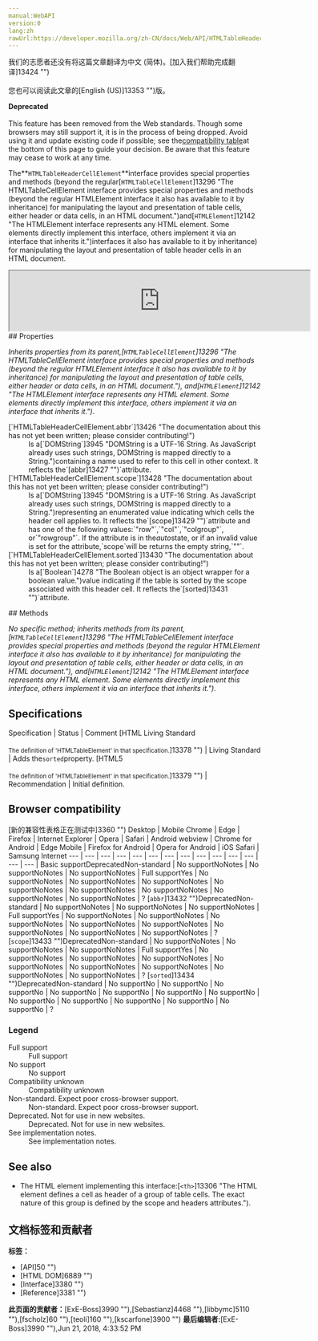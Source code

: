 ```yaml
---
manual:WebAPI
version:0
lang:zh
rawUrl:https://developer.mozilla.org/zh-CN/docs/Web/API/HTMLTableHeaderCellElement
---
```




<bdi>我们的志愿者还没有将这篇文章翻译为<bdi>中文 (简体)</bdi>。[加入我们帮助完成翻译]13424 "")<br></br>您也可以阅读此文章的[English (US)]13353 "")版。</bdi>






**Deprecated**<br></br>This feature has been removed from the Web standards. Though some browsers may still support it, it is in the process of being dropped. Avoid using it and update existing code if possible; see the[compatibility table](%2798#Browser_compatibility "")at the bottom of this page to guide your decision. Be aware that this feature may cease to work at any time.






The**`HTMLTableHeaderCellElement`**interface provides special properties and methods (beyond the regular[`HTMLTableCellElement`]13296 "The HTMLTableCellElement interface provides special properties and methods (beyond the regular HTMLElement interface it also has available to it by inheritance) for manipulating the layout and presentation of table cells, either header or data cells, in an HTML document.")and[`HTMLElement`]12142 "The HTMLElement interface represents any HTML element. Some elements directly implement this interface, others implement it via an interface that inherits it.")interfaces it also has available to it by inheritance) for manipulating the layout and presentation of table header cells in an HTML document.

<iframe src='https://mdn.mozillademos.org/en-US/docs/Web/API/HTMLTableHeaderCellElement$samples/inheritance_diagram?revision=1390008' width='600' height='120'></iframe>
## Properties<a name="Properties"></a>


<em>Inherits properties from its parent,</em><em>[`HTMLTableCellElement`]13296 "The HTMLTableCellElement interface provides special properties and methods (beyond the regular HTMLElement interface it also has available to it by inheritance) for manipulating the layout and presentation of table cells, either header or data cells, in an HTML document."), and[`HTMLElement`]12142 "The HTMLElement interface represents any HTML element. Some elements directly implement this interface, others implement it via an interface that inherits it.")</em>.

<dl><dt>[`HTMLTableHeaderCellElement.abbr`]13426 "The documentation about this has not yet been written; please consider contributing!")</dt><dd>Is a[`DOMString`]3945 "DOMString is a UTF-16 String. As JavaScript already uses such strings, DOMString is mapped directly to a String.")containing a name used to refer to this cell in other context. It reflects the`[abbr]13427 "")`attribute.</dd><dt>[`HTMLTableHeaderCellElement.scope`]13428 "The documentation about this has not yet been written; please consider contributing!")</dt><dd>Is a[`DOMString`]3945 "DOMString is a UTF-16 String. As JavaScript already uses such strings, DOMString is mapped directly to a String.")representing an enumerated value indicating which cells the header cell applies to. It reflects the`[scope]13429 "")`attribute and has one of the following values:`"row"`,`"col"`,`"colgroup"`, or`"rowgroup"`. If the attribute is in the<em>auto</em>state, or if an invalid value is set for the attribute,`scope`will be returns the empty string,`""`.</dd><dt>[`HTMLTableHeaderCellElement.sorted`]13430 "The documentation about this has not yet been written; please consider contributing!")<i></i></dt><dd>Is a[`Boolean`]4278 "The Boolean object is an object wrapper for a boolean value.")value indicating if the table is sorted by the scope associated with this header cell. It reflects the`[sorted]13431 "")`attribute.</dd></dl>
## Methods<a name="Methods"></a>


<em>No specific method; inherits methods from its parent,[`HTMLTableCellElement`]13296 "The HTMLTableCellElement interface provides special properties and methods (beyond the regular HTMLElement interface it also has available to it by inheritance) for manipulating the layout and presentation of table cells, either header or data cells, in an HTML document."), and[`HTMLElement`]12142 "The HTMLElement interface represents any HTML element. Some elements directly implement this interface, others implement it via an interface that inherits it.")</em>.


## Specifications<a name="Specifications"></a>
Specification | Status | Comment 
[HTML Living Standard<br></br><small>The definition of &#39;HTMLTableElement&#39; in that specification.</small>]13378 "") | Living Standard | Adds the`sorted`property. 
[HTML5<br></br><small>The definition of &#39;HTMLTableElement&#39; in that specification.</small>]13379 "") | Recommendation | Initial definition. 


## Browser compatibility<a name="Browser_compatibility"></a>
[新的兼容性表格正在测试中<i></i>]3360 "")
<abbr>Desktop<i></i></abbr> | <abbr>Mobile<i></i></abbr> 
<abbr>Chrome<i></i></abbr> | <abbr>Edge<i></i></abbr> | <abbr>Firefox<i></i></abbr> | <abbr>Internet Explorer<i></i></abbr> | <abbr>Opera<i></i></abbr> | <abbr>Safari<i></i></abbr> | <abbr>Android webview<i></i></abbr> | <abbr>Chrome for Android<i></i></abbr> | <abbr>Edge Mobile<i></i></abbr> | <abbr>Firefox for Android<i></i></abbr> | <abbr>Opera for Android<i></i></abbr> | <abbr>iOS Safari<i></i></abbr> | <abbr>Samsung Internet<i></i></abbr> 
 ---  |  ---  |  ---  |  ---  |  ---  |  ---  |  ---  |  ---  |  ---  |  ---  |  ---  |  ---  |  ---  |  ---  | 
Basic support<abbr>Deprecated<i></i></abbr><abbr>Non-standard<i></i></abbr> | <abbr>No support</abbr>No<abbr>Notes<i></i></abbr> | <abbr>No support</abbr>No<abbr>Notes<i></i></abbr> | <abbr>No support</abbr>No<abbr>Notes<i></i></abbr> | <abbr>Full support</abbr>Yes | <abbr>No support</abbr>No<abbr>Notes<i></i></abbr> | <abbr>No support</abbr>No<abbr>Notes<i></i></abbr> | <abbr>No support</abbr>No<abbr>Notes<i></i></abbr> | <abbr>No support</abbr>No<abbr>Notes<i></i></abbr> | <abbr>No support</abbr>No<abbr>Notes<i></i></abbr> | <abbr>No support</abbr>No<abbr>Notes<i></i></abbr> | <abbr>No support</abbr>No<abbr>Notes<i></i></abbr> | <abbr>No support</abbr>No<abbr>Notes<i></i></abbr> | <abbr>?</abbr> 
[`abbr`]13432 "")<abbr>Deprecated<i></i></abbr><abbr>Non-standard<i></i></abbr> | <abbr>No support</abbr>No<abbr>Notes<i></i></abbr> | <abbr>No support</abbr>No<abbr>Notes<i></i></abbr> | <abbr>No support</abbr>No<abbr>Notes<i></i></abbr> | <abbr>Full support</abbr>Yes | <abbr>No support</abbr>No<abbr>Notes<i></i></abbr> | <abbr>No support</abbr>No<abbr>Notes<i></i></abbr> | <abbr>No support</abbr>No<abbr>Notes<i></i></abbr> | <abbr>No support</abbr>No<abbr>Notes<i></i></abbr> | <abbr>No support</abbr>No<abbr>Notes<i></i></abbr> | <abbr>No support</abbr>No<abbr>Notes<i></i></abbr> | <abbr>No support</abbr>No<abbr>Notes<i></i></abbr> | <abbr>No support</abbr>No<abbr>Notes<i></i></abbr> | <abbr>?</abbr> 
[`scope`]13433 "")<abbr>Deprecated<i></i></abbr><abbr>Non-standard<i></i></abbr> | <abbr>No support</abbr>No<abbr>Notes<i></i></abbr> | <abbr>No support</abbr>No<abbr>Notes<i></i></abbr> | <abbr>No support</abbr>No<abbr>Notes<i></i></abbr> | <abbr>Full support</abbr>Yes | <abbr>No support</abbr>No<abbr>Notes<i></i></abbr> | <abbr>No support</abbr>No<abbr>Notes<i></i></abbr> | <abbr>No support</abbr>No<abbr>Notes<i></i></abbr> | <abbr>No support</abbr>No<abbr>Notes<i></i></abbr> | <abbr>No support</abbr>No<abbr>Notes<i></i></abbr> | <abbr>No support</abbr>No<abbr>Notes<i></i></abbr> | <abbr>No support</abbr>No<abbr>Notes<i></i></abbr> | <abbr>No support</abbr>No<abbr>Notes<i></i></abbr> | <abbr>?</abbr> 
[`sorted`]13434 "")<abbr>Deprecated<i></i></abbr><abbr>Non-standard<i></i></abbr> | <abbr>No support</abbr>No | <abbr>No support</abbr>No | <abbr>No support</abbr>No | <abbr>No support</abbr>No | <abbr>No support</abbr>No | <abbr>No support</abbr>No | <abbr>No support</abbr>No | <abbr>No support</abbr>No | <abbr>No support</abbr>No | <abbr>No support</abbr>No | <abbr>No support</abbr>No | <abbr>No support</abbr>No | <abbr>?</abbr> 


### Legend<a name="Legend"></a>
<dl><dt><abbr>Full support</abbr></dt><dd>Full support</dd><dt><abbr>No support</abbr></dt><dd>No support</dd><dt><abbr>Compatibility unknown</abbr></dt><dd>Compatibility unknown</dd><dt><abbr>Non-standard. Expect poor cross-browser support.<i></i></abbr></dt><dd>Non-standard. Expect poor cross-browser support.</dd><dt><abbr>Deprecated. Not for use in new websites.<i></i></abbr></dt><dd>Deprecated. Not for use in new websites.</dd><dt><abbr>See implementation notes.<i></i></abbr></dt><dd>See implementation notes.</dd></dl>

## See also<a name="See_also"></a>

* The HTML element implementing this interface:[`<th>`]13306 "The HTML <th> element defines a cell as header of a group of table cells. The exact nature of this group is defined by the scope and headers attributes.").



## 文档标签和贡献者
**标签：**
* [API]50 "")
* [HTML DOM]6889 "")
* [Interface]3380 "")
* [Reference]3381 "")

**此页面的贡献者：**[ExE-Boss]3990 ""),[Sebastianz]4468 ""),[libbymc]5110 ""),[fscholz]60 ""),[teoli]160 ""),[kscarfone]3900 "")
**最后编辑者:**[ExE-Boss]3990 ""),<time>Jun 21, 2018, 4:33:52 PM</time>


